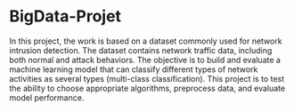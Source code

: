 # BigData-Projet

In this project, the work is based on a dataset commonly used for network intrusion detection.
The dataset contains network traffic data, including both normal and attack behaviors. The
objective is to build and evaluate a machine learning model that can classify different types
of network activities as several types (multi-class classification). This project is to test
the ability to choose appropriate algorithms, preprocess data, and evaluate model
performance.
